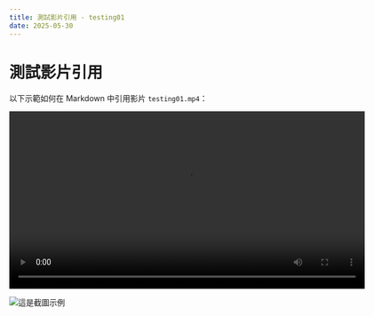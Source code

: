```yaml
---
title: 測試影片引用 - testing01
date: 2025-05-30
---
```


# 測試影片引用

以下示範如何在 Markdown 中引用影片 `testing01.mp4`：

<video controls src="/internal-docs/img/testing01.mp4" width="640">
  您的瀏覽器不支援影片標籤。
</video>

![這是截圖示例](/internal-docs/img/uploads/屏幕截图-2024-12-24-001207.png)

